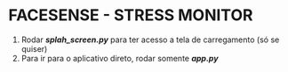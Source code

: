 # FACESENSE - STRESS MONITOR  

1. Rodar ***splah_screen.py*** para ter acesso a tela de carregamento (só se quiser)
2. Para ir para o aplicativo direto, rodar somente ***app.py***
